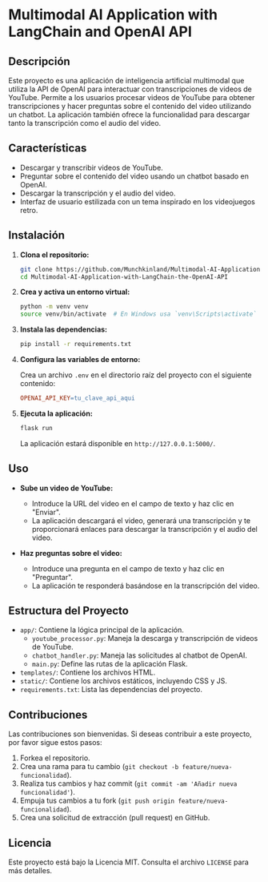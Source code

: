 # Multimodal AI Application with LangChain and OpenAI API

## Descripción

Este proyecto es una aplicación de inteligencia artificial multimodal que utiliza la API de OpenAI para interactuar con transcripciones de videos de YouTube. Permite a los usuarios procesar videos de YouTube para obtener transcripciones y hacer preguntas sobre el contenido del video utilizando un chatbot. La aplicación también ofrece la funcionalidad para descargar tanto la transcripción como el audio del video.

## Características

- Descargar y transcribir videos de YouTube.
- Preguntar sobre el contenido del video usando un chatbot basado en OpenAI.
- Descargar la transcripción y el audio del video.
- Interfaz de usuario estilizada con un tema inspirado en los videojuegos retro.

## Instalación

1. **Clona el repositorio:**

    ```bash
    git clone https://github.com/Munchkinland/Multimodal-AI-Application-with-LangChain-the-OpenAI-API.git
    cd Multimodal-AI-Application-with-LangChain-the-OpenAI-API
    ```

2. **Crea y activa un entorno virtual:**

    ```bash
    python -m venv venv
    source venv/bin/activate  # En Windows usa `venv\Scripts\activate`
    ```

3. **Instala las dependencias:**

    ```bash
    pip install -r requirements.txt
    ```

4. **Configura las variables de entorno:**

    Crea un archivo `.env` en el directorio raíz del proyecto con el siguiente contenido:

    ```makefile
    OPENAI_API_KEY=tu_clave_api_aqui
    ```

5. **Ejecuta la aplicación:**

    ```bash
    flask run
    ```

    La aplicación estará disponible en `http://127.0.0.1:5000/`.

## Uso

- **Sube un video de YouTube:**
  - Introduce la URL del video en el campo de texto y haz clic en "Enviar".
  - La aplicación descargará el video, generará una transcripción y te proporcionará enlaces para descargar la transcripción y el audio del video.

- **Haz preguntas sobre el video:**
  - Introduce una pregunta en el campo de texto y haz clic en "Preguntar".
  - La aplicación te responderá basándose en la transcripción del video.

## Estructura del Proyecto

- `app/`: Contiene la lógica principal de la aplicación.
  - `youtube_processor.py`: Maneja la descarga y transcripción de videos de YouTube.
  - `chatbot_handler.py`: Maneja las solicitudes al chatbot de OpenAI.
  - `main.py`: Define las rutas de la aplicación Flask.
- `templates/`: Contiene los archivos HTML.
- `static/`: Contiene los archivos estáticos, incluyendo CSS y JS.
- `requirements.txt`: Lista las dependencias del proyecto.

## Contribuciones

Las contribuciones son bienvenidas. Si deseas contribuir a este proyecto, por favor sigue estos pasos:

1. Forkea el repositorio.
2. Crea una rama para tu cambio (`git checkout -b feature/nueva-funcionalidad`).
3. Realiza tus cambios y haz commit (`git commit -am 'Añadir nueva funcionalidad'`).
4. Empuja tus cambios a tu fork (`git push origin feature/nueva-funcionalidad`).
5. Crea una solicitud de extracción (pull request) en GitHub.

## Licencia

Este proyecto está bajo la Licencia MIT. Consulta el archivo `LICENSE` para más detalles.

